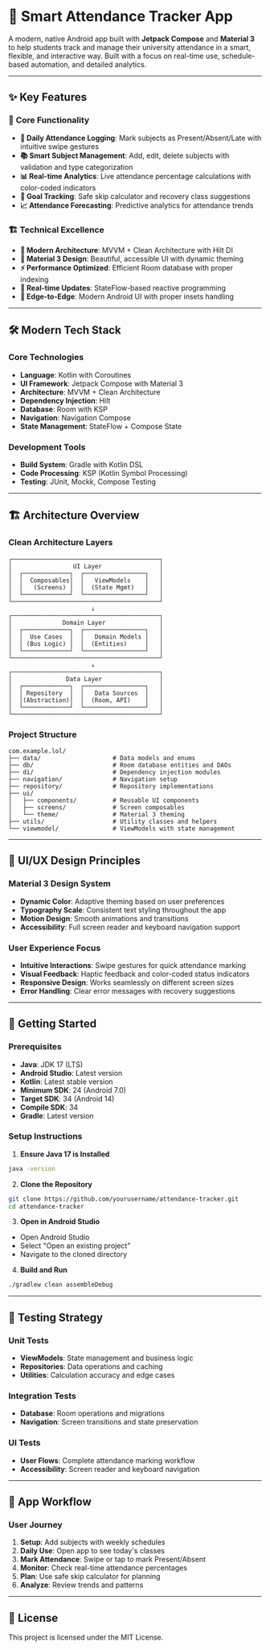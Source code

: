 # 📱 Smart Attendance Tracker App

A modern, native Android app built with **Jetpack Compose** and **Material 3** to help students track and manage their university attendance in a smart, flexible, and interactive way. Built with a focus on real-time use, schedule-based automation, and detailed analytics.

---

## ✨ **Key Features**

### 🎯 **Core Functionality**
- **📅 Daily Attendance Logging**: Mark subjects as Present/Absent/Late with intuitive swipe gestures
- **📚 Smart Subject Management**: Add, edit, delete subjects with validation and type categorization
- **📊 Real-time Analytics**: Live attendance percentage calculations with color-coded indicators
- **🎯 Goal Tracking**: Safe skip calculator and recovery class suggestions
- **📈 Attendance Forecasting**: Predictive analytics for attendance trends

### 🏗️ **Technical Excellence**
- **🚀 Modern Architecture**: MVVM + Clean Architecture with Hilt DI
- **🎨 Material 3 Design**: Beautiful, accessible UI with dynamic theming
- **⚡ Performance Optimized**: Efficient Room database with proper indexing
- **🔄 Real-time Updates**: StateFlow-based reactive programming
- **📱 Edge-to-Edge**: Modern Android UI with proper insets handling

---

## 🛠️ **Modern Tech Stack**

### **Core Technologies**
- **Language**: Kotlin with Coroutines
- **UI Framework**: Jetpack Compose with Material 3
- **Architecture**: MVVM + Clean Architecture
- **Dependency Injection**: Hilt
- **Database**: Room with KSP
- **Navigation**: Navigation Compose
- **State Management**: StateFlow + Compose State

### **Development Tools**
- **Build System**: Gradle with Kotlin DSL
- **Code Processing**: KSP (Kotlin Symbol Processing)
- **Testing**: JUnit, Mockk, Compose Testing

---

## 🏗️ **Architecture Overview**

### **Clean Architecture Layers**
```
┌─────────────────────────────────────────┐
│                 UI Layer                │
│  ┌─────────────┐  ┌─────────────────┐   │
│  │  Composables│  │   ViewModels    │   │
│  │   (Screens) │  │  (State Mgmt)   │   │
│  └─────────────┘  └─────────────────┘   │
└─────────────────────────────────────────┘
                       ↓
┌─────────────────────────────────────────┐
│              Domain Layer               │
│  ┌─────────────┐  ┌─────────────────┐   │
│  │  Use Cases  │  │   Domain Models │   │
│  │ (Bus Logic) │  │  (Entities)     │   │
│  └─────────────┘  └─────────────────┘   │
└─────────────────────────────────────────┘
                       ↓
┌─────────────────────────────────────────┐
│               Data Layer                │
│  ┌─────────────┐  ┌─────────────────┐   │
│  │ Repository  │  │   Data Sources  │   │
│  │(Abstraction)│  │  (Room, API)    │   │
│  └─────────────┘  └─────────────────┘   │
└─────────────────────────────────────────┘
```

### **Project Structure**
```
com.example.lol/
├── data/                    # Data models and enums
├── db/                      # Room database entities and DAOs
├── di/                      # Dependency injection modules
├── navigation/              # Navigation setup
├── repository/              # Repository implementations
├── ui/
│   ├── components/          # Reusable UI components
│   ├── screens/             # Screen composables
│   └── theme/               # Material 3 theming
├── utils/                   # Utility classes and helpers
└── viewmodel/               # ViewModels with state management
```

---

## 🎨 **UI/UX Design Principles**

### **Material 3 Design System**
- **Dynamic Color**: Adaptive theming based on user preferences
- **Typography Scale**: Consistent text styling throughout the app
- **Motion Design**: Smooth animations and transitions
- **Accessibility**: Full screen reader and keyboard navigation support

### **User Experience Focus**
- **Intuitive Interactions**: Swipe gestures for quick attendance marking
- **Visual Feedback**: Haptic feedback and color-coded status indicators
- **Responsive Design**: Works seamlessly on different screen sizes
- **Error Handling**: Clear error messages with recovery suggestions

---

## 🚀 **Getting Started**

### **Prerequisites**
- **Java**: JDK 17 (LTS)
- **Android Studio**: Latest version
- **Kotlin**: Latest stable version
- **Minimum SDK**: 24 (Android 7.0)
- **Target SDK**: 34 (Android 14)
- **Compile SDK**: 34
- **Gradle**: Latest version

### **Setup Instructions**

1. **Ensure Java 17 is Installed**
```bash
java -version
```

2. **Clone the Repository**
```bash
git clone https://github.com/yourusername/attendance-tracker.git
cd attendance-tracker
```

3. **Open in Android Studio**
- Open Android Studio
- Select "Open an existing project"
- Navigate to the cloned directory

4. **Build and Run**
```bash
./gradlew clean assembleDebug
```

---

## 🧪 **Testing Strategy**

### **Unit Tests**
- **ViewModels**: State management and business logic
- **Repositories**: Data operations and caching
- **Utilities**: Calculation accuracy and edge cases

### **Integration Tests**
- **Database**: Room operations and migrations
- **Navigation**: Screen transitions and state preservation

### **UI Tests**
- **User Flows**: Complete attendance marking workflow
- **Accessibility**: Screen reader and keyboard navigation

---

## 📱 **App Workflow**

### **User Journey**
1. **Setup**: Add subjects with weekly schedules
2. **Daily Use**: Open app to see today's classes
3. **Mark Attendance**: Swipe or tap to mark Present/Absent
4. **Monitor**: Check real-time attendance percentages
5. **Plan**: Use safe skip calculator for planning
6. **Analyze**: Review trends and patterns

---

## 📄 **License**

This project is licensed under the MIT License.


